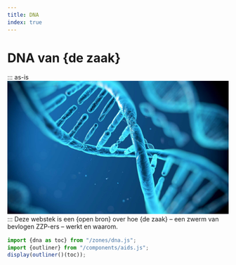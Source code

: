```yaml
---
title: DNA
index: true
---
```

# DNA van {de zaak}
::: as-is
![DNA](dna-2000x1200.jpg)
:::
Deze webstek is een {open bron} over hoe {de zaak} – een zwerm van bevlogen ZZP-ers – werkt en waarom.
~~~js
import {dna as toc} from "/zones/dna.js";
import {outliner} from "/components/aids.js";
display(outliner()(toc));
~~~
